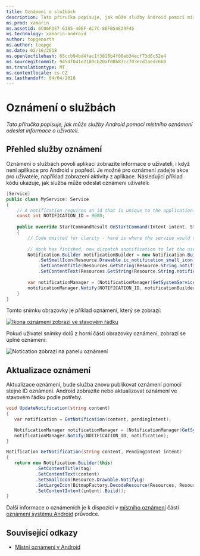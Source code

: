 ```yaml
---
title: Oznámení o službách
description: Tato příručka popisuje, jak může služby Android pomocí místního oznámení odeslat informace o uživateli.
ms.prod: xamarin
ms.assetid: 6C06FDE7-6385-40EF-AC7C-8EFB54E29F45
ms.technology: xamarin-android
author: topgenorth
ms.author: toopge
ms.date: 02/16/2018
ms.openlocfilehash: 65ccb94bd4fac1f3818b4f08eb34ecf73d6c52e4
ms.sourcegitcommit: 945df041e2180cb20af08b83cc703ecd1aedc6b0
ms.translationtype: MT
ms.contentlocale: cs-CZ
ms.lasthandoff: 04/04/2018
---
```

# <a name="service-notifications"></a>Oznámení o službách

_Tato příručka popisuje, jak může služby Android pomocí místního oznámení odeslat informace o uživateli._


## <a name="service-notifications-overview"></a>Přehled služby oznámení

Oznámení o službách povolí aplikaci zobrazíte informace o uživateli, i když není aplikace pro Android v popředí. Je možné pro oznámení zadejte akce pro uživatele, například zobrazení aktivity z aplikace. Následující příklad kódu ukazuje, jak služba může odeslat oznámení uživateli:

```csharp
[Service]
public class MyService: Service 
{
    // A notification requires an id that is unique to the application.
    const int NOTIFICATION_ID = 9000;
    
    public override StartCommandResult OnStartCommand(Intent intent, StartCommandFlags flags, int startId)
    {
        // Code omitted for clarity - here is where the service would do something.
    
        // Work has finished, now dispatch anotification to let the user know.
        Notification.Builder notificationBuilder = new Notification.Builder(this)
            .SetSmallIcon(Resource.Drawable.ic_notification_small_icon)
            .SetContentTitle(Resources.GetString(Resource.String.notification_content_title))
            .SetContentText(Resources.GetString(Resource.String.notification_content_text));
        
        var notificationManager = (NotificationManager)GetSystemService(NotificationService);
        notificationManager.Notify(NOTIFICATION_ID, notificationBuilder.Build());
    }
}
```

Tomto snímku obrazovky je příklad oznámení, který se zobrazí:

[![Ikona oznámení zobrazí ve stavovém řádku](service-notifications-images/01-notification-sml.png)](service-notifications-images/01-notification.png#lightbox)

Pokud uživatel snímky dolů z horní části obrazovky oznámení, zobrazí se úplné oznámení:

![Notication zobrazí na panelu oznámení](service-notifications-images/02-fullnotification.png)


## <a name="updating-a-notification"></a>Aktualizace oznámení

Aktualizace oznámení, bude služba znovu publikovat oznámení pomocí stejné ID oznámení. Android zobrazíte nebo aktualizovat oznámení ve stavovém řádku podle potřeby.

```csharp 
void UpdateNotification(string content)
{
   var notification = GetNotification(content, pendingIntent);

   NotificationManager notificationManager = (NotificationManager)GetSystemService(Context.NotificationService);
   notificationManager.Notify(NOTIFICATION_ID, notification);
}

Notification GetNotification(string content, PendingIntent intent)
{
   return new Notification.Builder(this)
           .SetContentTitle(tag)
           .SetContentText(content)
           .SetSmallIcon(Resource.Drawable.NotifyLg)
           .SetLargeIcon(BitmapFactory.DecodeResource(Resources, Resource.Drawable.Icon))
           .SetContentIntent(intent).Build();
}
```

Další informace o oznámeních je k dispozici v [místního oznámení](~/android/app-fundamentals/notifications/local-notifications.md) části [oznámení systému Android](~/android/app-fundamentals/notifications/index.md) průvodce.


## <a name="related-links"></a>Související odkazy

- [Místní oznámení v Android](~/android/app-fundamentals/notifications/local-notifications.md)
